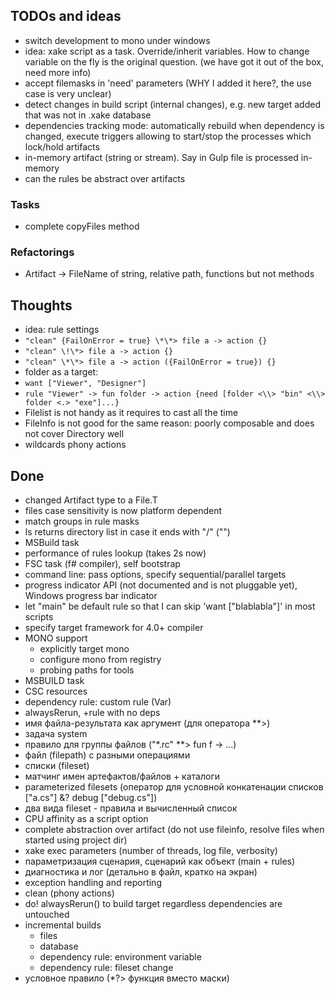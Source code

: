 ## TODOs and ideas

  * switch development to mono under windows
  * idea: xake script as a task. Override/inherit variables. How to change variable on the fly is the original question. (we have got it out of the box, need more info)
  * accept filemasks in 'need' parameters (WHY I added it here?, the use case is very unclear)
  * detect changes in build script (internal changes), e.g. new target added that was not in .xake database
  * dependencies tracking mode: automatically rebuild when dependency is changed, execute triggers allowing to start/stop the processes which lock/hold artifacts
  * in-memory artifact (string or stream). Say in Gulp file is processed in-memory
  * can the rules be abstract over artifacts

### Tasks

  * complete copyFiles method

### Refactorings
  * Artifact -> FileName of string, relative path, functions but not methods

## Thoughts
 * idea: rule settings
  * `"clean" {FailOnError = true} \*\*> file a -> action {}`
  * `"clean" \!\*> file a -> action {}`
  * `"clean" \*\*> file a -> action ({FailOnError = true}) {}`
 * folder as a target:
  * `want ["Viewer", "Designer"]`
  * `rule "Viewer" -> fun folder -> action {need [folder <\\> "bin" <\\> folder <.> "exe"]...}`
 * Filelist is not handy as it requires to cast all the time
 * FileInfo is not good for the same reason: poorly composable and does not cover Directory well
 * wildcards phony actions

## Done

 * changed Artifact type to a File.T
 * files case sensitivity is now platform dependent
 * match groups in rule masks
 * ls returns directory list in case it ends with "/" ("\")
 * MSBuild task
 * performance of rules lookup (takes 2s now)
 * FSC task (f# compiler), self bootstrap
 * command line: pass options, specify sequential/parallel targets
 * progress indicator API (not documented and is not pluggable yet), Windows progress bar indicator
 * let "main" be default rule so that I can skip 'want ["blablabla"]' in most scripts
 * specify target framework for 4.0+ compiler
 * MONO support
   * explicitly target mono
   * configure mono from registry
   * probing paths for tools
 * MSBUILD task
 * CSC resources
 * dependency rule: custom rule (Var)
 * alwaysRerun, +rule with no deps
 * имя файла-результата как аргумент (для оператора **>)
 * задача system
 * правило для группы файлов ("\*.rc" \*\*> fun f -> ...)
 * файл (filepath) с разными операциями
 * списки (fileset)
 * матчинг имен артефактов/файлов + каталоги
 * parameterized filesets (оператор для условной конкатенации списков ["a.cs"] &? debug ["debug.cs"])
 * два вида fileset - правила и вычисленный список
 * CPU affinity as a script option
 * complete abstraction over artifact (do not use fileinfo, resolve files when started using project dir)
 * xake exec parameters (number of threads, log file, verbosity)
 * параметризация сценария, сценарий как объект (main + rules)
 * диагностика и лог (детально в файл, кратко на экран)
 * exception handling and reporting
 * clean (phony actions)
 * do! alwaysRerun() to build target regardless dependencies are untouched
 * incremental builds
   * files
   * database
   * dependency rule: environment variable
   * dependency rule: fileset change
 * условное правило (*?> функция вместо маски)
